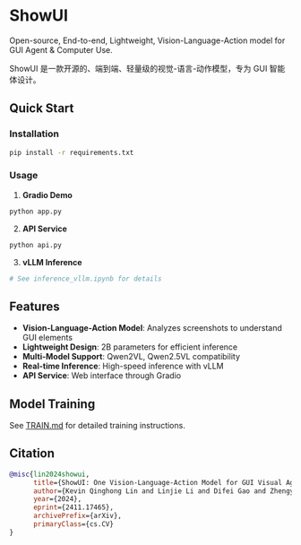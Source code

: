 # ShowUI

Open-source, End-to-end, Lightweight, Vision-Language-Action model for GUI Agent & Computer Use.

ShowUI 是一款开源的、端到端、轻量级的视觉-语言-动作模型，专为 GUI 智能体设计。

## Quick Start

### Installation

```bash
pip install -r requirements.txt
```

### Usage

1. **Gradio Demo**
```bash
python app.py
```

2. **API Service**
```bash
python api.py
```

3. **vLLM Inference**
```python
# See inference_vllm.ipynb for details
```

## Features

- **Vision-Language-Action Model**: Analyzes screenshots to understand GUI elements
- **Lightweight Design**: 2B parameters for efficient inference
- **Multi-Model Support**: Qwen2VL, Qwen2.5VL compatibility
- **Real-time Inference**: High-speed inference with vLLM
- **API Service**: Web interface through Gradio

## Model Training

See [TRAIN.md](TRAIN.md) for detailed training instructions.

## Citation

```bibtex
@misc{lin2024showui,
      title={ShowUI: One Vision-Language-Action Model for GUI Visual Agent}, 
      author={Kevin Qinghong Lin and Linjie Li and Difei Gao and Zhengyuan Yang and Shiwei Wu and Zechen Bai and Weixian Lei and Lijuan Wang and Mike Zheng Shou},
      year={2024},
      eprint={2411.17465},
      archivePrefix={arXiv},
      primaryClass={cs.CV}
}
```
